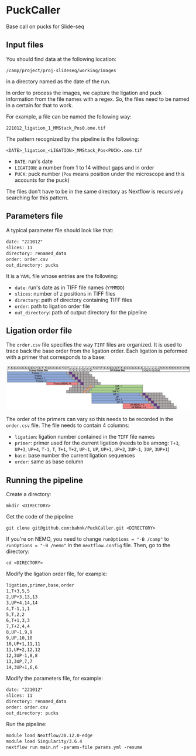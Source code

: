 # PuckCaller

Base call on pucks for Slide-seq

## Input files

You should find data at the following location:

```
/camp/project/proj-slideseq/working/images
```

in a directory named as the date of the run.

In order to process the images, we capture the ligation and puck information from the file names with a regex.
So, the files need to be named in a certain for that to work.

For example, a file can be named the following way:

```
221012_ligation_1_MMStack_Pos0.ome.tif
```

The pattern recognized by the pipeline is the following:

```
<DATE>_ligation_<LIGATION>_MMStack_Pos<PUCK>.ome.tif
```

 * `DATE`: run's date
 * `LIGATION`: a number from 1 to 14 without gaps and in order
 * `PUCK`: puck number (`Pos` means position under the microscope and this accounts for the puck)

The files don't have to be in the same directory as Nextflow is recursively searching for this pattern.

## Parameters file

A typical parameter file should look like that:

```
date: "221012"
slices: 11
directory: renamed_data
order: order.csv
out_directory: pucks
```

It is a `YAML` file whose entries are the following:

 * `date`: run's date as in TIFF file names (`YYMMDD`)
 * `slices`: number of z positions in TIFF files
 * `directory`: path of directory containing TIFF files
 * `order`: path to ligation order file
 * `out_directory`: path of output directory for the pipeline

## Ligation order file

The `order.csv` file specifies the way `TIFF` files are organized.
It is used to trace back the base order from the ligation order.
Each ligation is peformed with a primer that corresponds to a base:

![Primers](doc/primers.png)

The order of the primers can vary so this needs to be recorded in the `order.csv` file.
The file needs to contain 4 columns:

 * `ligation`: ligation number contained in the `TIFF` file names
 * `primer`: primer used for the current ligation (needs to be among: `T+3`, `UP+3`, `UP+4`, `T-1`, `T`, `T+1`, `T+2`, `UP-1`, `UP`, `UP+1`, `UP+2`, `3UP-1`, `3UP`, `3UP+1`)
 * `base`: base number the current ligation sequences
 * `order`: same as base column

## Running the pipeline

Create a directory:

```
mkdir <DIRECTORY>
```

Get the code of the pipeline

```
git clone git@github.com:bahnk/PuckCaller.git <DIRECTORY>
```

If you're on NEMO, you need to change `runOptions = "-B /camp"` to `runOptions = "-B /nemo"` in the `nextflow.config` file.
Then, go to the directory:

```
cd <DIRECTORY>
```

Modify the ligation order file, for example:

```
ligation,primer,base,order
1,T+3,5,5
2,UP+3,13,13
3,UP+4,14,14
4,T-1,1,1
5,T,2,2
6,T+1,3,3
7,T+2,4,4
8,UP-1,9,9
9,UP,10,10
10,UP+1,11,11
11,UP+2,12,12
12,3UP-1,8,8
13,3UP,7,7
14,3UP+1,6,6
```

Modify the parameters file, for example:

```
date: "221012"
slices: 11
directory: renamed_data
order: order.csv
out_directory: pucks
```

Run the pipeline:

```
module load Nextflow/20.12.0-edge
module load Singularity/3.6.4
nextflow run main.nf -params-file params.yml -resume
```

